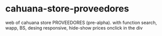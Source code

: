 # cahuana-store-proveedores
web of cahuana store PROVEEDORES (pre-alpha). with function search, wapp, BS, desing responsive, hide-show prices onclick in the div
